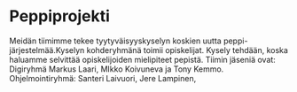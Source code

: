 # Peppiprojekti
Meidän tiimimme tekee tyytyväisyyskyselyn koskien uutta peppi-järjestelmää.Kyselyn kohderyhmänä toimii opiskelijat. Kysely tehdään, koska haluamme selvittää opiskelijoiden mielipiteet pepistä. Tiimin jäseniä ovat: Digiryhmä Markus Laari, MIkko Koivuneva ja Tony Kemmo. Ohjelmointiryhmä: Santeri Laivuori, Jere Lampinen, 
